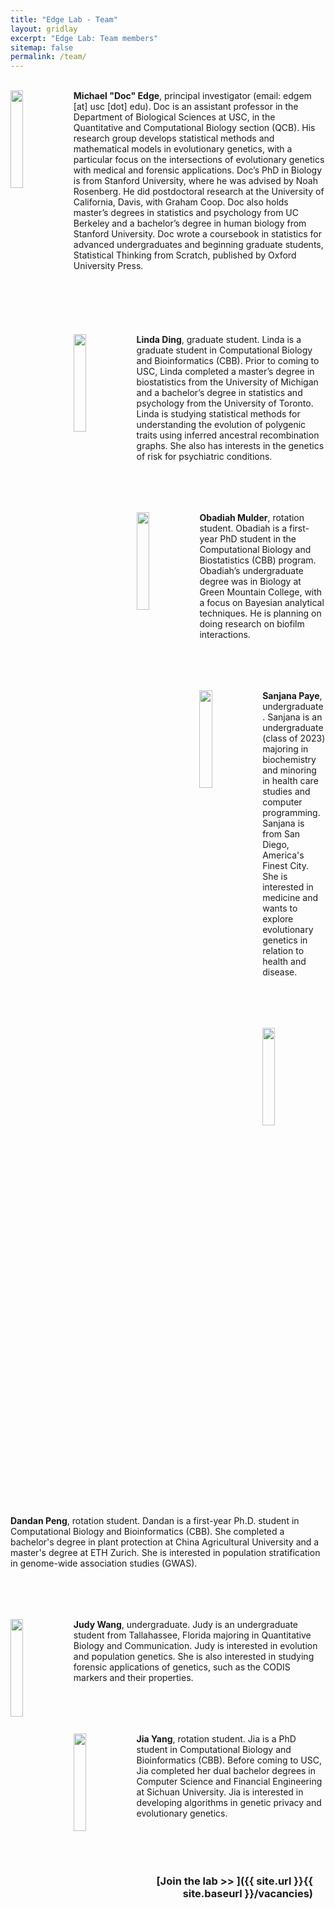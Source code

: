 ```yaml
---
title: "Edge Lab - Team"
layout: gridlay
excerpt: "Edge Lab: Team members"
sitemap: false
permalink: /team/
---
```



<br>

<div class="col-sm-12 clearfix" style="margin-bottom:70px;">
  <img src="{{ site.url }}{{ site.baseurl }}/images/edge.jpg" class="img-responsive" width="20%" style="float: left" />
<b>Michael "Doc" Edge</b>,  principal investigator (email: edgem [at] usc [dot] edu).  Doc is an assistant professor in the Department of Biological Sciences at USC, in the Quantitative and Computational Biology section (QCB). His research group develops statistical methods and mathematical models in evolutionary genetics, with a particular focus on the intersections of evolutionary genetics with medical and forensic applications. Doc’s PhD in Biology is from Stanford University, where he was advised by Noah Rosenberg. He did postdoctoral research at the University of California, Davis, with Graham Coop. Doc also holds master’s degrees in statistics and psychology from UC Berkeley and a bachelor’s degree in human biology from Stanford University. Doc wrote a coursebook in statistics for advanced undergraduates and beginning graduate students, Statistical Thinking from Scratch, published by Oxford University Press.

</div>



<br>



<div class="col-sm-12 clearfix" style="margin-bottom:50px;">
  <img src="{{ site.url }}{{ site.baseurl }}/images/linda.png" class="img-responsive" width="20%" style="float: left" />

<b>Linda Ding</b>,  graduate student. Linda is a graduate student in Computational Biology and Bioinformatics (CBB). Prior to coming to USC, Linda completed a master’s degree in biostatistics from the University of Michigan and a bachelor’s degree in statistics and psychology from the University of Toronto. Linda is studying statistical methods for understanding the evolution of polygenic traits using inferred ancestral recombination graphs. She also has interests in the genetics of risk for psychiatric conditions.
</div>


<br>



<div class="col-sm-12 clearfix" style="margin-bottom:50px;">
  <img src="{{ site.url }}{{ site.baseurl }}/images/Obadiah2.1.jpg" class="img-responsive" width="20%" style="float: left" />

<b>Obadiah Mulder</b>, rotation student. Obadiah is a first-year PhD student in the Computational Biology and Biostatistics (CBB) program. Obadiah’s undergraduate degree was in Biology at Green Mountain College, with a focus on Bayesian analytical techniques. He is planning on doing research on biofilm interactions.
</div>


<br>

<div class="col-sm-12 clearfix" style="margin-bottom:50px;">
  <img src="{{ site.url }}{{ site.baseurl }}/images/sanjanapaye.jpg" class="img-responsive" width="20%" style="float: left" />

<b>Sanjana Paye</b>, undergraduate. Sanjana is an undergraduate (class of 2023) majoring in biochemistry and minoring in health care studies and computer programming. Sanjana is from San Diego, America's Finest City. She is interested in medicine and wants to explore evolutionary genetics in relation to health and disease.  
</div>

<br>

<div class="col-sm-12 clearfix" style="margin-bottom:50px;">
  <img src="{{ site.url }}{{ site.baseurl }}/images/DandanPeng.jpeg" class="img-responsive" width="20%" style="float: left" />

<b>Dandan Peng</b>, rotation student. Dandan is a first-year Ph.D. student in Computational Biology and Bioinformatics (CBB). She completed a bachelor's degree in plant protection at China Agricultural University and a master's degree at ETH Zurich. She is interested in population stratification in genome-wide association studies (GWAS).  
</div>

<br>

<div class="col-sm-12 clearfix" style="margin-bottom:50px;">
  <img src="{{ site.url }}{{ site.baseurl }}/images/judywang.jpg" class="img-responsive" width="20%" style="float: left" />

<b>Judy Wang</b>, undergraduate.  Judy is an undergraduate student from Tallahassee, Florida majoring in Quantitative Biology and Communication. Judy is interested in evolution and population genetics. She is also interested in studying forensic applications of genetics, such as the CODIS markers and their properties.
</div>

<br>

<div class="col-sm-12 clearfix" style="margin-bottom:50px;">
  <img src="{{ site.url }}{{ site.baseurl }}/images/jiayang.png" class="img-responsive" width="20%" style="float: left" />

<b>Jia Yang</b>, rotation student. Jia is a PhD student in Computational Biology and Bioinformatics (CBB). Before coming to USC, Jia completed her dual bachelor degrees in Computer Science and Financial Engineering at Sichuan University. Jia is interested in developing algorithms in genetic privacy and evolutionary genetics.
</div>

<br>




 <h3 style="text-align: end; margin-right:20px;">[Join the lab >> ]({{ site.url }}{{ site.baseurl }}/vacancies)</h3>

 <br>




